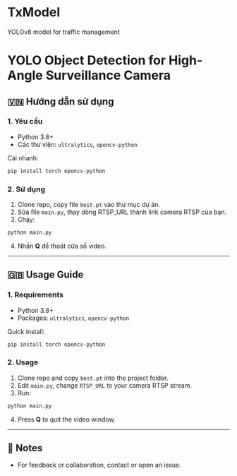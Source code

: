 # TxModel
YOLOv8 model for traffic management 


# YOLO Object Detection for High-Angle Surveillance Camera

## 🇻🇳 Hướng dẫn sử dụng

### 1. Yêu cầu
- Python 3.8+
- Các thư viện: `ultralytics`, `opencv-python`

Cài nhanh:
```bash
pip install torch opencv-python
````

### 2. Sử dụng

1. Clone repo, copy file `best.pt` vào thư mục dự án.
2. Sửa file `main.py`, thay dòng RTSP\_URL thành link camera RTSP của bạn.
3. Chạy:

```bash
python main.py
```

4. Nhấn **Q** để thoát cửa sổ video.

---

## 🇬🇧 Usage Guide

### 1. Requirements

* Python 3.8+
* Packages: `ultralytics`, `opencv-python`

Quick install:

```bash
pip install torch opencv-python
```

### 2. Usage

1. Clone repo and copy `best.pt` into the project folder.
2. Edit `main.py`, change `RTSP_URL` to your camera RTSP stream.
3. Run:

```bash
python main.py
```

4. Press **Q** to quit the video window.

---

## 📢 Notes

* For feedback or collaboration, contact or open an issue.

```


